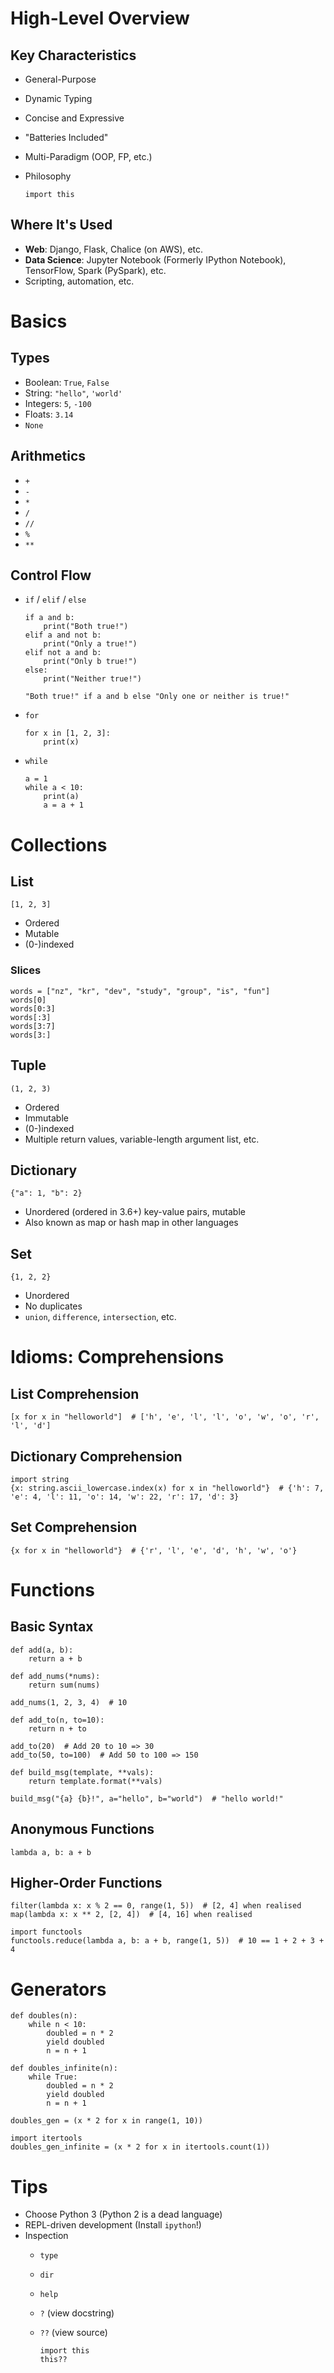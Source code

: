 High-Level Overview
===================

Key Characteristics
-------------------

-   General-Purpose
-   Dynamic Typing
-   Concise and Expressive
-   "Batteries Included"
-   Multi-Paradigm (OOP, FP, etc.)
-   Philosophy

        import this

Where It's Used
---------------

-   **Web**: Django, Flask, Chalice (on AWS), etc.
-   **Data Science**: Jupyter Notebook (Formerly IPython Notebook),
    TensorFlow, Spark (PySpark), etc.
-   Scripting, automation, etc.

Basics
======

Types
-----

-   Boolean: `True`, `False`
-   String: `"hello"`, `'world'`
-   Integers: `5`, `-100`
-   Floats: `3.14`
-   `None`

Arithmetics
-----------

-   `+`
-   `-`
-   `*`
-   `/`
-   `//`
-   `%`
-   `**`

Control Flow
------------

-   `if` / `elif` / `else`

        if a and b:
            print("Both true!")
        elif a and not b:
            print("Only a true!")
        elif not a and b:
            print("Only b true!")
        else:
            print("Neither true!")

        "Both true!" if a and b else "Only one or neither is true!"

-   `for`

        for x in [1, 2, 3]:
            print(x)

-   `while`

        a = 1
        while a < 10:
            print(a)
            a = a + 1

Collections
===========

List
----

    [1, 2, 3]

-   Ordered
-   Mutable
-   (0-)indexed

### Slices

    words = ["nz", "kr", "dev", "study", "group", "is", "fun"]
    words[0]
    words[0:3]
    words[:3]
    words[3:7]
    words[3:]

Tuple
-----

    (1, 2, 3)

-   Ordered
-   Immutable
-   (0-)indexed
-   Multiple return values, variable-length argument list, etc.

Dictionary
----------

    {"a": 1, "b": 2}

-   Unordered (ordered in 3.6+) key-value pairs, mutable
-   Also known as map or hash map in other languages

Set
---

    {1, 2, 2}

-   Unordered
-   No duplicates
-   `union`, `difference`, `intersection`, etc.

Idioms: Comprehensions
======================

List Comprehension
------------------

    [x for x in "helloworld"]  # ['h', 'e', 'l', 'l', 'o', 'w', 'o', 'r', 'l', 'd']

Dictionary Comprehension
------------------------

    import string
    {x: string.ascii_lowercase.index(x) for x in "helloworld"}  # {'h': 7, 'e': 4, 'l': 11, 'o': 14, 'w': 22, 'r': 17, 'd': 3}

Set Comprehension
-----------------

    {x for x in "helloworld"}  # {'r', 'l', 'e', 'd', 'h', 'w', 'o'}

Functions
=========

Basic Syntax
------------

    def add(a, b):
        return a + b

    def add_nums(*nums):
        return sum(nums)

    add_nums(1, 2, 3, 4)  # 10

    def add_to(n, to=10):
        return n + to

    add_to(20)  # Add 20 to 10 => 30
    add_to(50, to=100)  # Add 50 to 100 => 150

    def build_msg(template, **vals):
        return template.format(**vals)

    build_msg("{a} {b}!", a="hello", b="world")  # "hello world!"

Anonymous Functions
-------------------

    lambda a, b: a + b

Higher-Order Functions
----------------------

    filter(lambda x: x % 2 == 0, range(1, 5))  # [2, 4] when realised
    map(lambda x: x ** 2, [2, 4])  # [4, 16] when realised

    import functools
    functools.reduce(lambda a, b: a + b, range(1, 5))  # 10 == 1 + 2 + 3 + 4

Generators
==========

    def doubles(n):
        while n < 10:
            doubled = n * 2
            yield doubled
            n = n + 1

    def doubles_infinite(n):
        while True:
            doubled = n * 2
            yield doubled
            n = n + 1

    doubles_gen = (x * 2 for x in range(1, 10))

    import itertools
    doubles_gen_infinite = (x * 2 for x in itertools.count(1))

Tips
====

-   Choose Python 3 (Python 2 is a dead language)
-   REPL-driven development (Install `ipython`!)
-   Inspection
    -   `type`
    -   `dir`
    -   `help`
    -   `?` (view docstring)
    -   `??` (view source)

            import this
            this??
